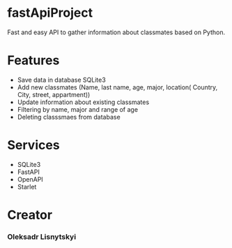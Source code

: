 # fastApiProject
Fast and easy API to gather information about classmates based on Python.

# Features
- Save data in database SQLite3
- Add new classmates (Name, last name, age, major, location( Country, City, street, appartment))
- Update information about existing classmates
- Filtering by name, major and range of age
- Deleting classsmaes from database

# Services
 * SQLite3
 * FastAPI
 * OpenAPI
 * Starlet

# Creator
<h3>Oleksadr Lisnytskyi</h3>

